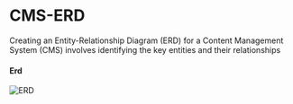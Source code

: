 # CMS-ERD
Creating an Entity-Relationship Diagram (ERD) for a Content Management System (CMS) involves identifying the key entities and their relationships


#### Erd
![ERD](https://firebasestorage.googleapis.com/v0/b/sublime-command-406808.appspot.com/o/images%2FCMS.jpg?alt=media&token=83d1419f-fd13-4763-83df-14ea665255e0)
